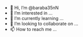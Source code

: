 - 👋 Hi, I’m @baraba35nN
- 👀 I’m interested in ...
- 🌱 I’m currently learning ...
- 💞️ I’m looking to collaborate on ...
- 📫 How to reach me ...

<!---
baraba35nN/baraba35nN is a ✨ special ✨ repository because its `README.md` (this file) appears on your GitHub profile.
You can click the Preview link to take a look at your changes.
--->

